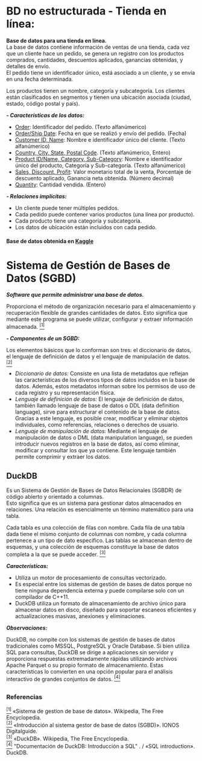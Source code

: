 # BD no estructurada - Tienda en línea: 

**Base de datos para una tienda en línea.**  
La base de datos contiene información de ventas de una tienda, cada vez que un cliente hace un pedido, se genera un registro con los productos comprados, cantidades, descuentos aplicados, ganancias obtenidas, y detalles de envío.  
El pedido tiene un identificador único, está asociado a un cliente, y se envía en una fecha determinada.

Los productos tienen un nombre, categoría y subcategoría. Los clientes están clasificados en segmentos y tienen una ubicación asociada (ciudad, estado, código postal y país).

**_- Características de los datos:_**  
- <u>Order</u>: Identificador del pedido. (Texto alfanúmerico)
- <u>Order/Ship Date</u>: Fecha en que se realizó y envío del pedido. (Fecha)
- <u>Customer ID, Name</u>: Nombre e identificador único del cliente. (Texto alfanúmerico)
- <u>Country, City, State, Postal Code</u>. (Texto alfanúmerico, Entero)
- <u>Product ID/Name, Category, Sub-Category</u>: Nombre e identificador único del producto, Categoría y Sub-categoría. (Texto alfanúmerico)
- <u>Sales, Discount, Profit</u>: Valor monetario total de la venta, Porcentaje de descuento aplicado, Ganancia neta obtenida. (Número decimal)
- <u>Quantity</u>: Cantidad vendida. (Entero)

**_- Relaciones implícitas:_**
- Un cliente puede tener múltiples pedidos.
- Cada pedido puede contener varios productos (una línea por producto).
- Cada producto tiene una categoría y subcategoría.
- Los datos de ubicación están incluidos con cada pedido.

#### Base de datos obtenida en [Kaggle](https://www.kaggle.com/datasets/jacopoferretti/superstore-dataset)

##

# Sistema de Gestión de Bases de Datos (SGBD) 

**_Software que permite administrar una base de datos._**

Proporciona el método de organización necesario para el almacenamiento y recuperación flexible de grandes cantidades de datos.  Esto significa que mediante este programa se puede utilizar, configurar y extraer información almacenada. [<sup>[1]</sup>](https://es.wikipedia.org/wiki/Sistema_de_gesti%C3%B3n_de_bases_de_datos)

**_- Componentes de un SGBD:_**

Los elementos básicos que lo conforman son tres: el diccionario de datos, el lenguaje de definición de datos y el lenguaje de manipulación de datos. [<sup>[2]</sup>](https://www.ionos.mx/digitalguide/hosting/cuestiones-tecnicas/sistema-gestor-de-base-de-datos-sgbd/#c221916)

- _Diccionario de datos:_ Consiste en una lista de metadatos que reflejan las características de los diversos tipos de datos incluidos en la base de datos. Además, estos metadatos informan sobre los permisos de uso de cada registro y su representación física. 
- _Lenguaje de definición de datos:_ El lenguaje de definición de datos, también llamado lenguaje de base de datos o DDL (data definition language), sirve para estructurar el contenido de la base de datos. Gracias a este lenguaje, es posible crear, modificar y eliminar objetos individuales, como referencias, relaciones o derechos de usuario.
- _Lenguaje de manipulación de datos:_ Mediante el lenguaje de manipulación de datos o DML (data manipulation language), se pueden introducir nuevos registros en la base de datos, así como eliminar, modificar y consultar los que ya contiene. Este lenguaje también permite comprimir y extraer los datos.

## DuckDB
Es un Sistema de Gestión de Bases de Datos Relacionales (SGBDR) de código abierto y orientado a columnas.  
Esto significa que es un sistema para gestionar datos almacenados en relaciones. Una relación es esencialmente un término matemático para una tabla.

Cada tabla es una colección de filas con nombre. Cada fila de una tabla dada tiene el mismo conjunto de columnas con nombre, y cada columna pertenece a un tipo de dato específico. Las tablas se almacenan dentro de esquemas, y una colección de esquemas constituye la base de datos completa a la que se puede acceder. [<sup>[3]</sup>](https://duckdb.org/docs/stable/sql/introduction.html)

**_Características:_**

- Utiliza un motor de procesamiento de consultas vectorizado. 
- Es especial entre los sistemas de gestión de bases de datos porque no tiene ninguna dependencia externa y puede compilarse solo con un compilador de C++11.
- DuckDB utiliza un formato de almacenamiento de archivo único para almacenar datos en disco, diseñado para soportar escaneos eficientes y actualizaciones masivas, anexiones y eliminaciones.

**_Observaciones:_**

DuckDB, no compite con los sistemas de gestión de bases de datos tradicionales como MSSQL, PostgreSQL y Oracle Database. Si bien utiliza SQL para consultas, DuckDB se dirige a aplicaciones sin servidor y proporciona respuestas extremadamente rápidas utilizando archivos Apache Parquet o su propio formato de almacenamiento. Estas características lo convierten en una opción popular para el análisis interactivo de grandes conjuntos de datos. [<sup>[4]</sup>](https://en.wikipedia.org/wiki/DuckDB)


##
### **Referencias**
[<sup>[1]</sup>](https://es.wikipedia.org/wiki/Sistema_de_gesti%C3%B3n_de_bases_de_datos)  «Sistema de gestion de base de datos». Wikipedia, The Free Encyclopedia.   
[<sup>[2]</sup>](https://www.ionos.mx/digitalguide/hosting/cuestiones-tecnicas/sistema-gestor-de-base-de-datos-sgbd/#c221916) «Introducción al sistema gestor de base de datos (SGBD)». IONOS Digitalguide.  
[<sup>[3]</sup>](https://en.wikipedia.org/wiki/DuckDB) «DuckDB». Wikipedia, The Free Encyclopedia.  
[<sup>[4]</sup>](https://duckdb.org/docs/stable/sql/introduction.html) "Documentación de DuckDB: Introducción a SQL" . / «SQL introduction». DuckDB.